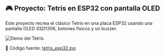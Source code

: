 ## 🎮 Proyecto: Tetris en ESP32 con pantalla OLED

Este proyecto recrea el clásico Tetris en una placa ESP32 usando una pantalla OLED SSD1306, botones físicos y un buzzer.

![Demo del Tetris](tetris_Esp32.png)

🔗 Código fuente: [tetris_esp32.ino](TETRIS_ESP32-DevModule.ino)
